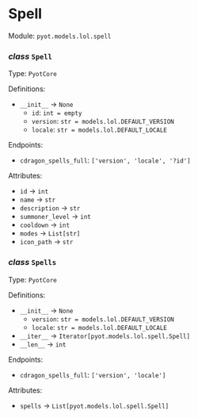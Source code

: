# Spell 

Module: `pyot.models.lol.spell` 

### _class_ `Spell`

Type: `PyotCore` 

Definitions: 
* `__init__` -> `None` 
  * `id`: `int = empty` 
  * `version`: `str = models.lol.DEFAULT_VERSION` 
  * `locale`: `str = models.lol.DEFAULT_LOCALE` 

Endpoints: 
* `cdragon_spells_full`: `['version', 'locale', '?id']` 

Attributes: 
* `id` -> `int` 
* `name` -> `str` 
* `description` -> `str` 
* `summoner_level` -> `int` 
* `cooldown` -> `int` 
* `modes` -> `List[str]` 
* `icon_path` -> `str` 


### _class_ `Spells`

Type: `PyotCore` 

Definitions: 
* `__init__` -> `None` 
  * `version`: `str = models.lol.DEFAULT_VERSION` 
  * `locale`: `str = models.lol.DEFAULT_LOCALE` 
* `__iter__` -> `Iterator[pyot.models.lol.spell.Spell]` 
* `__len__` -> `int` 

Endpoints: 
* `cdragon_spells_full`: `['version', 'locale']` 

Attributes: 
* `spells` -> `List[pyot.models.lol.spell.Spell]` 


